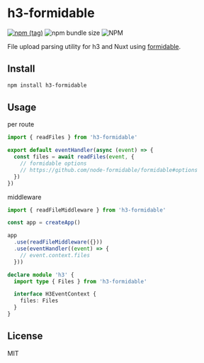 # h3-formidable

[![npm (tag)](https://img.shields.io/npm/v/h3-formidable?style=flat&colorA=000000&colorB=000000)](https://www.npmjs.com/package/h3-formidable) ![npm bundle size](https://img.shields.io/bundlephobia/minzip/h3-formidable?style=flat&colorA=000000&colorB=000000) ![NPM](https://img.shields.io/npm/l/h3-formidable?style=flat&colorA=000000&colorB=000000)

File upload parsing utility for h3 and Nuxt using [formidable](https://github.com/node-formidable/formidable).

## Install

```bash
npm install h3-formidable
```

## Usage

per route

```ts
import { readFiles } from 'h3-formidable'

export default eventHandler(async (event) => {
  const files = await readFiles(event, {
    // formidable options
    // https://github.com/node-formidable/formidable#options
  })
})
```

middleware

```ts
import { readFileMiddleware } from 'h3-formidable'

const app = createApp()

app
  .use(readFileMiddleware({}))
  .use(eventHandler((event) => {
    // event.context.files
  }))
```

```ts
declare module 'h3' {
  import type { Files } from 'h3-formidable'

  interface H3EventContext {
    files: Files
  }
}
```

## License

MIT
